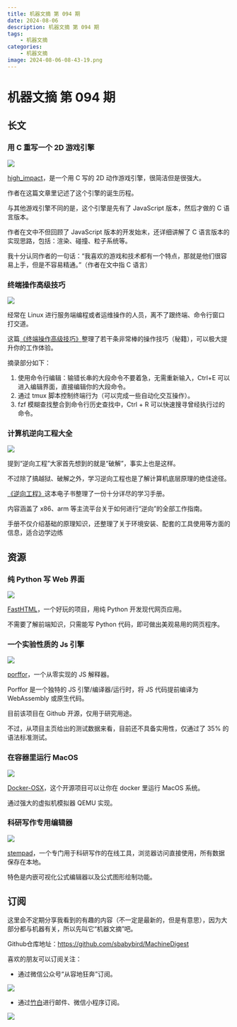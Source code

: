 ```yaml
---
title: 机器文摘 第 094 期
date: 2024-08-06
description: 机器文摘 第 094 期
tags: 
    - 机器文摘
categories: 
    - 机器文摘
image: 2024-08-06-08-43-19.png
---
```

# 机器文摘 第 094 期

## 长文
### 用 C 重写一个 2D 游戏引擎
![](2024-08-06-08-40-27.png)

[high_impact](https://phoboslab.org/log/2024/08/high_impact)，是一个用 C 写的 2D 动作游戏引擎，很简洁但是很强大。

作者在这篇文章里记述了这个引擎的诞生历程。

与其他游戏引擎不同的是，这个引擎是先有了 JavaScript 版本，然后才做的 C 语言版本。

作者在文中不但回顾了 JavaScript 版本的开发始末，还详细讲解了 C 语言版本的实现思路，包括：渲染、碰撞、粒子系统等。

我十分认同作者的一句话：“我喜欢的游戏和技术都有一个特点，那就是他们很容易上手，但是不容易精通。”（作者在文中指 C 语言）

### 终端操作高级技巧
![](2024-08-06-08-40-43.png)

经常在 Linux 进行服务端编程或者运维操作的人员，离不了跟终端、命令行窗口打交道。

这篇[《终端操作高级技巧》](https://www.bitsand.cloud/posts/terminal-tips/)整理了若干条非常棒的操作技巧（秘籍），可以极大提升你的工作体验。

摘录部分如下：
1. 使用命令行编辑：输错长串的大段命令不要着急，无需重新输入，Ctrl+E 可以进入编辑界面，直接编辑你的大段命令。
2. 通过 tmux 脚本控制终端行为（可以完成一些自动化交互操作）。
3. fzf 模糊查找整合到命令行历史查找中，Ctrl + R 可以快速搜寻曾经执行过的命令。

### 计算机逆向工程大全
![](2024-08-06-08-41-03.png)

提到“逆向工程”大家首先想到的就是“破解”，事实上也是这样。

不过除了搞越狱、破解之外，学习逆向工程也是了解计算机底层原理的绝佳途径。

[《逆向工程》](https://0xinfection.github.io/reversing)这本电子书整理了一份十分详尽的学习手册。

内容涵盖了 x86、arm 等主流平台关于如何进行“逆向”的全部工作指南。

手册不仅介绍基础的原理知识，还整理了关于环境安装、配套的工具使用等方面的信息，适合边学边练

## 资源
### 纯 Python 写 Web 界面
![](2024-08-06-08-41-28.png)

[FastHTML](https://fastht.ml/)，一个好玩的项目，用纯 Python 开发现代网页应用。

不需要了解前端知识，只需能写 Python 代码，即可做出美观易用的网页程序。 ​​​

### 一个实验性质的 Js 引擎
![](2024-08-06-08-41-37.png)

[porffor](https://porffor.dev/)，一个从零实现的 JS 解释器。

Porffor 是一个独特的 JS 引擎/编译器/运行时，将 JS 代码提前编译为 WebAssembly 或原生代码。

目前该项目在 Github 开源，仅用于研究用途。

不过，从项目主页给出的测试数据来看，目前还不具备实用性，仅通过了 35% 的语法标准测试。

### 在容器里运行 MacOS
![](2024-08-06-08-41-46.png)

[Docker-OSX](https://github.com/sickcodes/Docker-OSX)，这个开源项目可以让你在 docker 里运行 MacOS 系统。

通过强大的虚拟机模拟器 QEMU 实现。 ​​​

### 科研写作专用编辑器
![](2024-08-06-08-41-56.png)

[stempad](https://www.stempad.io/editor)，一个专门用于科研写作的在线工具，浏览器访问直接使用，所有数据保存在本地。

特色是内嵌可视化公式编辑器以及公式图形绘制功能。 ​​​

## 订阅
这里会不定期分享我看到的有趣的内容（不一定是最新的，但是有意思），因为大部分都与机器有关，所以先叫它“机器文摘”吧。

Github仓库地址：https://github.com/sbabybird/MachineDigest

喜欢的朋友可以订阅关注：

- 通过微信公众号“从容地狂奔”订阅。

![](../weixin.jpg)

- 通过[竹白](https://zhubai.love/)进行邮件、微信小程序订阅。

![](../zhubai.jpg)